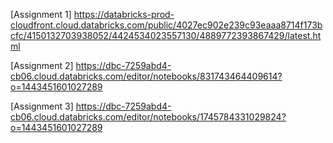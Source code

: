 [Assignment 1] https://databricks-prod-cloudfront.cloud.databricks.com/public/4027ec902e239c93eaaa8714f173bcfc/4150132703938052/4424534023557130/4889772393867429/latest.html

[Assignment 2] https://dbc-7259abd4-cb06.cloud.databricks.com/editor/notebooks/831743464409614?o=1443451601027289

[Assignment 3] https://dbc-7259abd4-cb06.cloud.databricks.com/editor/notebooks/1745784331029824?o=1443451601027289



